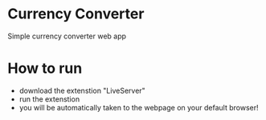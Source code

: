 # Currency Converter
Simple currency converter web app

# How to run
- download the extenstion "LiveServer"
- run the extenstion
- you will be automatically taken to the webpage on your default browser!